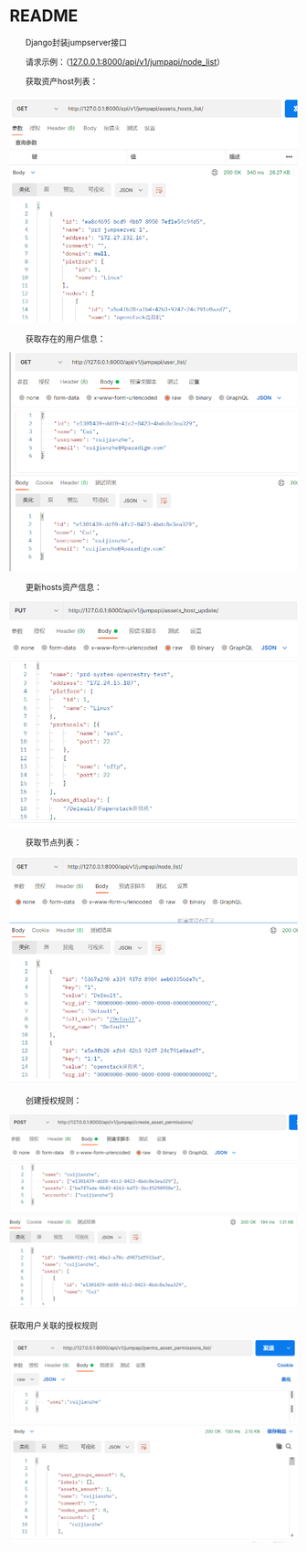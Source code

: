 # README

　　Django封装jumpserver接口

　　请求示例：（[127.0.0.1:8000/api/v1/jumpapi/node_list](http://127.0.0.1:8000/api/v1/jumpapi/node_list/)）

　　获取资产host列表：

​![image](assets/image-20240513170148-2y1npbc.png)​

　　获取存在的用户信息：

​![image](assets/image-20240513170114-zydlm23.png)​

　　更新hosts资产信息：

​![image](assets/image-20240513170033-bi1k5gg.png)​

　　获取节点列表：

​![image](assets/image-20240513165950-5z0nb6y.png)​

　　创建授权规则：

​![image](assets/image-20240513165920-pdj3w71.png)​

获取用户关联的授权规则

​![image](assets/perms_user.png)​
